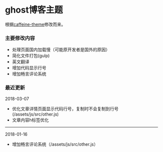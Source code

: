 # ghost博客主题
根据[caffeine-theme](https://github.com/kelyvin/caffeine-theme)修改而来。

### 主要修改内容
* 处理页面国内加载慢（可能原开发者是国外的原因）
* 简化文件打包(gulp)
* 英文翻译
* 增加代码显示行号
* 增加畅言评论系统

### 最近更新

2018-03-07
* 优化文章详情页面显示代码行号，复制时不会复制到行号(/assets/js/src/other.js)
* 文章内容h标签优化


***

2018-01-16
* 增加畅言评论系统（/assets/js/src/other.js）

